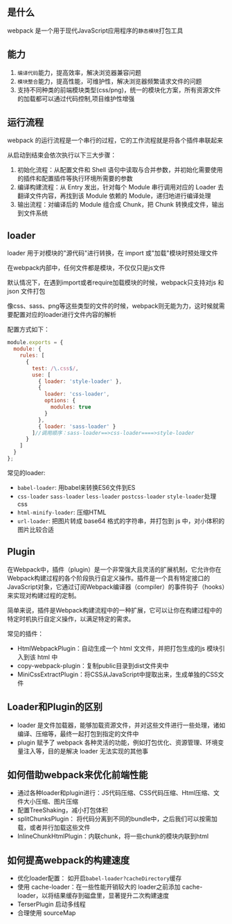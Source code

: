 ## 是什么
webpack 是一个用于现代JavaScript应用程序的`静态模块`打包工具
## 能力
1. `编译代码`能力，提高效率，解决浏览器兼容问题
2. `模块整合`能力，提高性能，可维护性，解决浏览器频繁请求文件的问题
3.  支持不同种类的前端模块类型(css/png)，统一的模块化方案，所有资源文件的加载都可以通过代码控制,项目维护性增强

## 运行流程
webpack 的运行流程是一个串行的过程，它的工作流程就是将各个插件串联起来

从启动到结束会依次执行以下三大步骤：

1. 初始化流程：从配置文件和 Shell 语句中读取与合并参数，并初始化需要使用的插件和配置插件等执行环境所需要的参数
2. 编译构建流程：从 Entry 发出，针对每个 Module 串行调用对应的 Loader 去翻译文件内容，再找到该 Module 依赖的 Module，递归地进行编译处理
3. 输出流程：对编译后的 Module 组合成 Chunk，把 Chunk 转换成文件，输出到文件系统

## loader
loader 用于对模块的"源代码"进行转换，在 import 或"加载"模块时预处理文件

在webpack内部中，任何文件都是模块，不仅仅只是js文件

默认情况下，在遇到import或者require加载模块的时候，webpack只支持对js 和 json 文件打包

像css、sass、png等这些类型的文件的时候，webpack则无能为力，这时候就需要配置对应的loader进行文件内容的解析

配置方式如下：
  ```javascript
  module.exports = {
    module: {
      rules: [
        {
          test: /\.css$/,
          use: [
            { loader: 'style-loader' },
            {
              loader: 'css-loader',
              options: {
                modules: true
              }
            },
            { loader: 'sass-loader' }
          ]//调用顺序：sass-loader==>css-loader====>style-loader
        }
      ]
    }
  };
  ```
常见的loader: 
  - `babel-loader`: 用babel来转换ES6文件到ES
  - `css-loader` `sass-loader` `less-loader` `postcss-loader` `style-loader`处理css
  - `html-minify-loader`: 压缩HTML
  - `url-loader`: 把图片转成 base64 格式的字符串，并打包到 js 中，对小体积的图片比较合适

## Plugin
在Webpack中，插件（plugin）是一个非常强大且灵活的扩展机制，它允许你在Webpack构建过程的各个阶段执行自定义操作。插件是一个具有特定接口的JavaScript对象，它通过订阅Webpack编译器（compiler）的事件钩子（hooks）来实现对构建过程的定制。

简单来说，插件是Webpack构建流程中的一种扩展，它可以让你在构建过程中的特定时机执行自定义操作，以满足特定的需求。

常见的插件：
- HtmlWebpackPlugin：⾃动生成⼀个 html ⽂文件，并把打包生成的js 模块引⼊到该 html 中
- copy-webpack-plugin：复制public目录到dist文件夹中
- MiniCssExtractPlugin：将CSS从JavaScript中提取出来，生成单独的CSS文件

## Loader和Plugin的区别
- loader 是文件加载器，能够加载资源文件，并对这些文件进行一些处理，诸如编译、压缩等，最终一起打包到指定的文件中
- plugin 赋予了 webpack 各种灵活的功能，例如打包优化、资源管理、环境变量注入等，目的是解决 loader 无法实现的其他事

## 如何借助webpack来优化前端性能
- 通过各种loader和plugin进行：JS代码压缩、CSS代码压缩、Html压缩、文件大小压缩、图片压缩
- 配置TreeShaking，减小打包体积
- splitChunksPlugin： 将代码分离到不同的bundle中，之后我们可以按需加载，或者并行加载这些文件
- InlineChunkHtmlPlugin：内联chunk，将一些chunk的模块内联到html

## 如何提高webpack的构建速度
- 优化loader配置： 如开启`babel-loader?cacheDirectory`缓存
- 使用 cache-loader：在一些性能开销较大的 loader之前添加 cache-loader，以将结果缓存到磁盘里，显著提升二次构建速度
- TerserPlugin 启动多线程
- 合理使用 sourceMap